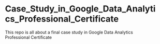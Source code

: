 # Case_Study_in_Google_Data_Analytics_Professional_Certificate
This repo is all about a final case study in Google Data Analytics Professional Certificate
